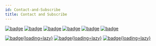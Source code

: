 ```yaml
---
id: Contact-and-Subscribe
title: Contact and Subscribe
---
```


[![badge](https://img.shields.io/badge/GitHub-282c34?&style=for-the-badge)](https://github.com/linyuxuanlin)
[![badge](https://img.shields.io/badge/Email-f48222?&style=for-the-badge)](mailto:me@wiki-power.com)
[![badge](https://img.shields.io/badge/WeChat-07C160?&style=for-the-badge)](WeChat)
[![badge](https://img.shields.io/badge/zhihu-0084ff?&style=for-the-badge)](https://www.zhihu.com/people/linyuxuanlin)
[![badge](https://img.shields.io/badge/SSPAI-C23133?&style=for-the-badge)](https://sspai.com/u/power/)
[![badge](https://img.shields.io/badge/Bilibili-FE7398?&style=for-the-badge)](https://space.bilibili.com/349536948)

[![badge](https://img.shields.io/badge/Sitemap-green?&style=flat-square){loading=lazy}](/sitemap.xml)
[![badge](https://img.shields.io/badge/RSS-post%20created-pcf?&style=flat-square){loading=lazy}](/feed_rss_created.xml)
[![badge](https://img.shields.io/badge/RSS-post%20updated-yellowgreen?&style=flat-square){loading=lazy}](/feed_rss_updated.xml)
